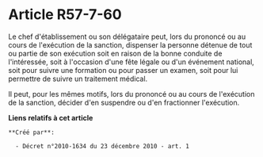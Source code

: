 # Article R57-7-60

Le chef d'établissement ou son délégataire peut, lors du prononcé ou au cours de l'exécution de la sanction, dispenser la
personne détenue de tout ou partie de son exécution soit en raison de la bonne conduite de l'intéressée, soit à l'occasion
d'une fête légale ou d'un événement national, soit pour suivre une formation ou pour passer un examen, soit pour lui
permettre de suivre un traitement médical. 

Il peut, pour les mêmes motifs, lors du prononcé ou au cours de l'exécution de la sanction, décider d'en suspendre ou d'en
fractionner l'exécution.

**Liens relatifs à cet article**

	**Créé par**:

	  - Décret n°2010-1634 du 23 décembre 2010 - art. 1
